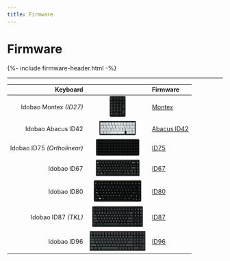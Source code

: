 ```yaml
---
title: Firmware
---
```


# Firmware

{%- include firmware-header.html -%}

<hr>

| Keyboard                    |                                                                    | Firmware                 |
|----------------------------:|:------------------------------------------------------------------:|:-------------------------|
| Idobao Montex *(ID27)*      | <img src="../assets/img/idobao-id27.png" height="50" width="auto"> | [Montex](id27.html)      |
| Idobao Abacus ID42          | <img src="../assets/img/idobao-id42.png" height="34" width="auto"> | [Abacus ID42](id42.html) |
| Idobao ID75 *(Ortholinear)* | <img src="../assets/img/idobao-id75.png" height="40" width="auto"> | [ID75](id75.html)        |
| Idobao ID67                 | <img src="../assets/img/idobao-id67.png" height="40" width="auto"> | [ID67](id67.html)        |
| Idobao ID80                 | <img src="../assets/img/idobao-id80.png" height="52" width="auto"> | [ID80](id80.html)        |
| Idobao ID87 *(TKL)*         | <img src="../assets/img/idobao-id87.png" height="50" width="auto"> | [ID87](id87.html)        |
| Idobao ID96                 | <img src="../assets/img/idobao-id96.png" height="48" width="auto"> | [ID96](id96.html)        |

